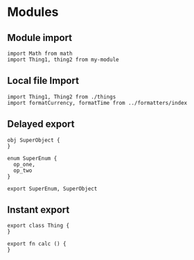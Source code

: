 # Modules

## Module import
```the
import Math from math
import Thing1, thing2 from my-module
```

## Local file Import
```the
import Thing1, Thing2 from ./things
import formatCurrency, formatTime from ../formatters/index
```

## Delayed export
```the
obj SuperObject {
}

enum SuperEnum {
  op_one,
  op_two
}

export SuperEnum, SuperObject
```

## Instant export
```the
export class Thing {
}

export fn calc () {
}
```
